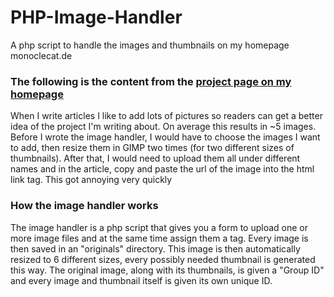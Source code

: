 # PHP-Image-Handler 
A php script to handle the images and thumbnails on my homepage monoclecat.de

### The following is the content from the [project page on my homepage](http://www.monoclecat.de/?l=image-handler) ###

When I write articles I like to add lots of pictures so readers can get a better idea of the project I'm writing about. On average this results in ~5 images. Before I wrote the image handler, I would have to choose the images I want to add, then resize them in GIMP two times (for two different sizes of thumbnails). After that, I would need to upload them all under different names and in the article, copy and paste the url of the image into the html link tag.
This got annoying very quickly


### How the image handler works ###

The image handler is a php script that gives you a form to upload one or more image files and at the same time assign them a tag. Every image is then saved in an "originals" directory. This image is then automatically resized to 6 different sizes, every possibly needed thumbnail is generated this way.
The original image, along with its thumbnails, is given a "Group ID" and every image and thumbnail itself is given its own unique ID. 
